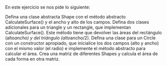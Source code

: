 En este ejercicio se nos pide lo siguiente:

Defina una clase abstracta Shape con el método abstracto CalculateSurface() y el ancho y alto de los campos. 
Defina dos clases adicionales para un triangle y un rectangle, que implementan CalculateSurface(). 
Este método tiene que devolver las áreas del rectángulo (alto*ancho) y del triángulo (alto*ancho/2).
Defina una clase para un Circle con un constructor apropiado, que inicialice los dos campos (alto y ancho) 
con el mismo valor (el radio) e implemente el método abstracto para calcular el área. 
Crea una matriz de diferentes Shapes y calcula el área de cada forma en otra matriz.

